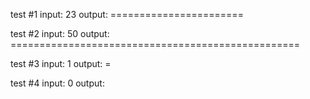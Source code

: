 test #1
input: 23
output: =======================

test #2
input: 50
output: ==================================================

test #3
input: 1
output: =

test #4
input: 0
output:
